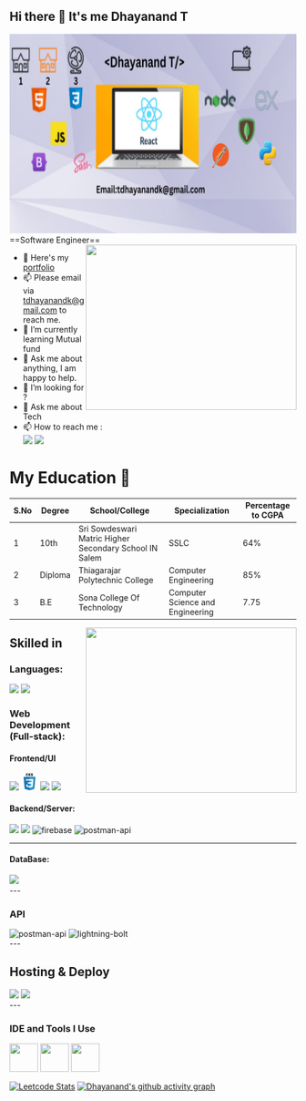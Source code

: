 ## Hi there 👋 It's me Dhayanand T
<img src="./images/header.png" height="350" width="100%"></a>
==Software Engineer== 
<img align="right" width="370" height="290" src="https://i.pinimg.com/originals/47/f0/34/47f0342cec72b800463bf003eac1257e.gif">
- 🔭 Here's my [portfolio](https://folio-mousse-ad2125.netlify.app/)   
- 📫 Please email via tdhayanandk@gmail.com to reach me.
- 🌱 I’m currently learning Mutual fund
- 💬 Ask me about anything, I am happy to help.
- 🤔 I’m looking for ?
- 💬 Ask me about Tech
- 📫 How to reach me :
<br /> [<img src="https://img.shields.io/badge/Instagram-E4405F?style=for-the-badge&logo=instagram&logoColor=white" />](https://www.instagram.com/dhayanand.dhaya/) [<img src="https://img.shields.io/badge/LinkedIn-0077B5?style=for-the-badge&logo=linkedin&logoColor=white" />](https://www.linkedin.com/in/dhayanand002/)


# My Education 📖

| S.No | Degree | School/College | Specialization | Percentage to CGPA |
| ----- | --------- | ---------------------------- | ------------------------- | --------- |
| 1 | 10th | Sri Sowdeswari Matric Higher Secondary School IN Salem | SSLC | 64% |
| 2 | Diploma | Thiagarajar Polytechnic College | Computer Engineering | 85% |
| 3 | B.E | Sona College Of Technology | Computer Science and Engineering | 7.75 |

<img align="right" width="370" height="290" src="https://tenor.com/kC7kSEaSFS6.gif">

## Skilled in

### Languages:
<div>
<img src="https://blog.canadianwebhosting.com/wp-content/uploads/2018/04/javascript-logo.png" height="30">
<img src="https://seeklogo.com/images/P/python-logo-A32636CAA3-seeklogo.com.png" height="30">

</div>


### Web Development (Full-stack):

#### Frontend/UI

<div>
<img src="https://d2eip9sf3oo6c2.cloudfront.net/tags/images/000/000/184/landscape/html5.png" height="30">
<img src="https://raw.githubusercontent.com/devicons/devicon/master/icons/css3/css3-original-wordmark.svg" height="30">
<img src="https://img.icons8.com/color/452/bootstrap.png" height="30">
<img src="https://upload.wikimedia.org/wikipedia/commons/thumb/a/a7/React-icon.svg/1200px-React-icon.svg.png" height="30">
</div>


#### Backend/Server:

<div>
<img src="https://cdn.iconscout.com/icon/free/png-512/node-js-1174925.png" height="36">
<img src="https://encrypted-tbn0.gstatic.com/images?q=tbn:ANd9GcR0syl-pMTbiJQw4yW4R0Ll8A3a-K8jAw2M_Q&usqp=CAU" height="30">
<img width="48" height="48" src="https://img.icons8.com/color/48/firebase.png" alt="firebase"/>
<img width="50" height="30" src="https://img.icons8.com/wired/64/FD7E14/postman-api.png" alt="postman-api"/>
</div>
<hr>

#### DataBase:

<div>
<img src="https://img.icons8.com/color/452/mongodb.png" height="39">
</div>
---

### API
<div>
<img width="64" height="64" src="https://img.icons8.com/wired/64/FD7E14/postman-api.png" alt="postman-api"/>
<img width="50" height="50" src="https://img.icons8.com/ios-filled/50/lightning-bolt.png" alt="lightning-bolt"/>
</div>
---

## Hosting & Deploy

<div>
<img height="50" src="https://img.shields.io/badge/Vercel-000000?style=for-the-badge&logo=vercel&logoColor=white"/>
<img height="50" src="https://img.shields.io/badge/Netlify-00C7B7?style=for-the-badge&logo=netlify&logoColor=white"/>
<div>
---


### IDE and Tools I Use
<img height="50" width="50" src="https://img.icons8.com/color/48/000000/visual-studio-code-2019.png"/> <img height="50" width="50" src="https://img.icons8.com/color/48/000000/pycharm.png"/> <img height="50" width="50" src="https://img.icons8.com/color/50/000000/git.png"/> 


[![Leetcode Stats](https://leetcard.jacoblin.cool/Dhayanand123?theme=dark&font=Marcellus&ext=contest)](https://leetcode.com/u/Dhayanand123/)
[![Dhayanand's github activity graph](https://github-readme-activity-graph.vercel.app/graph?username=Dhayanand123&bg_color=0d0d0d&color=4be000&line=40cc19&point=bc2929&area=true&hide_border=true)](https://github.com/ashutosh00710/github-readme-activity-graph)

